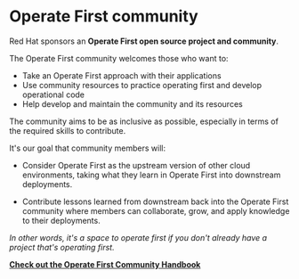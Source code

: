 <!-- #region -->
# Operate First community

Red Hat sponsors an **Operate First open source project and community**.

The Operate First community welcomes those who want to:
- Take an Operate First approach with their applications
- Use community resources to practice operating first and develop operational code
- Help develop and maintain the community and its resources

The community aims to be as inclusive as possible, especially in terms of the required skills to contribute.

It's our goal that community members will:

* Consider Operate First as the upstream version of other cloud environments, taking what they learn in Operate First into downstream deployments.

* Contribute lessons learned from downstream back into the Operate First community where members can collaborate, grow, and apply knowledge to their deployments.

*In other words, it's a space to operate first if you don't already have a project that's operating first.*

**[Check out the Operate First Community Handbook](https://www.operate-first.cloud/community-handbook/)**

<br/>

<!-- #endregion -->
